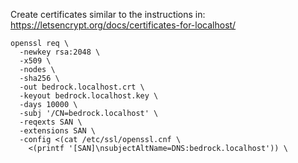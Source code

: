 Create certificates similar to the instructions in:
https://letsencrypt.org/docs/certificates-for-localhost/

```
openssl req \
  -newkey rsa:2048 \
  -x509 \
  -nodes \
  -sha256 \
  -out bedrock.localhost.crt \
  -keyout bedrock.localhost.key \
  -days 10000 \
  -subj '/CN=bedrock.localhost' \
  -reqexts SAN \
  -extensions SAN \
  -config <(cat /etc/ssl/openssl.cnf \
    <(printf '[SAN]\nsubjectAltName=DNS:bedrock.localhost')) \
```
